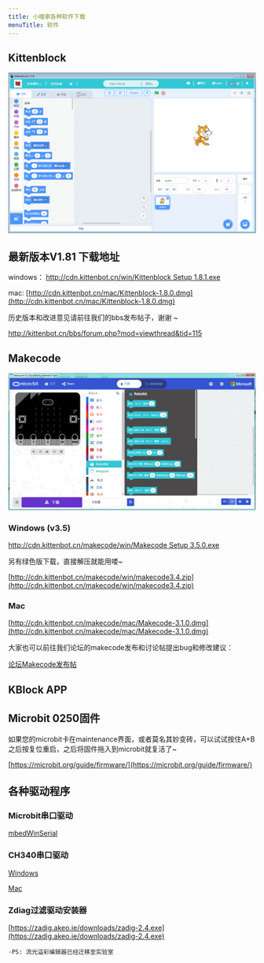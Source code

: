 ```yaml
---
title: 小喵家各种软件下载
menuTitle: 软件
---
```



## Kittenblock

![](./kittenblock_main.png)

## 最新版本V1.81 下载地址

windows： [http://cdn.kittenbot.cn/win/Kittenblock Setup 1.8.1.exe](http://cdn.kittenbot.cn/win/Kittenblock%20Setup%201.8.0.exe)

mac: [http://cdn.kittenbot.cn/mac/Kittenblock-1.8.0.dmg](http://cdn.kittenbot.cn/mac/Kittenblock-1.8.0.dmg)

历史版本和改进意见请前往我们的bbs发布帖子，谢谢 ~

http://kittenbot.cn/bbs/forum.php?mod=viewthread&tid=115

## Makecode

![](./makecodeV3.png)

### Windows (v3.5)
 
[http://cdn.kittenbot.cn/makecode/win/Makecode Setup 3.5.0.exe](http://cdn.kittenbot.cn/makecode/win/Makecode%20Setup%203.4.0.exe)

另有绿色版下载，直接解压就能用喽~
 
[http://cdn.kittenbot.cn/makecode/win/makecode3.4.zip](http://cdn.kittenbot.cn/makecode/win/makecode3.4.zip)

### Mac

[http://cdn.kittenbot.cn/makecode/mac/Makecode-3.1.0.dmg](http://cdn.kittenbot.cn/makecode/mac/Makecode-3.1.0.dmg)

大家也可以前往我们论坛的makecode发布和讨论帖提出bug和修改建议：

[论坛Makecode发布帖](http://kittenbot.cn/bbs/forum.php?mod=viewthread&tid=156&extra=page%3D1)

## KBlock APP

## Microbit 0250固件

如果您的microbit卡在maintenance界面，或者莫名其妙变砖，可以试试按住A+B之后按复位重启，之后将固件拖入到microbit就复活了~

[https://microbit.org/guide/firmware/](https://microbit.org/guide/firmware/)

## 各种驱动程序

### Microbit串口驱动

[mbedWinSerial](http://cdn.kittenbot.cn/mbedWinSerial_16466.exe)

### CH340串口驱动

[Windows](http://cdn.kittenbot.cn/CH341SER.EXE)

[Mac](http://cdn.kittenbot.cn/CH341SER_MAC.ZIP)

### Zdiag过滤驱动安装器

[https://zadig.akeo.ie/downloads/zadig-2.4.exe](https://zadig.akeo.ie/downloads/zadig-2.4.exe)


`·PS: 流光溢彩编辑器已经迁移至实验室`




